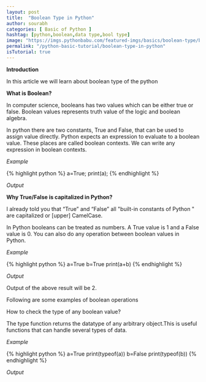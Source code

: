 ```yaml
---
layout: post
title:  "Boolean Type in Python"
author: sourabh
categories: [ Basic of Python ]
hashtag: [python,boolean,data type,bool type]
image: "https://imgs.pythonbabu.com/featured-imgs/basics/boolean-type/boolean.jpg"
permalink: "/python-basic-tutorial/boolean-type-in-python"
isTutorial: true
---
```


**Introduction**

In this article we will learn about boolean type of the python 

**What is Boolean?**

In computer science, booleans has two values which can be either true or false. Boolean values represents truth value of the logic and boolean algebra.

In python there are two constants, True and False, that can be used to assign value directly. Python expects an expression to evaluate to a boolean value. These places are called boolean contexts. We can write any expression in boolean contexts.

*Example*

{% highlight python %}
a=True;
print(a);
{% endhighlight %}

*Output*

**Why True/False is capitalized in Python?**

I already told you that “True” and “False” all "built-in constants of Python " are capitalized or [upper] CamelCase.

In Python booleans can be treated as numbers. A True value is 1 and a False value is 0. You can also do any operation between boolean values in Python.

*Example*

{% highlight python %}
a=True
b=True
print(a+b) 
{% endhighlight %}

*Output*


Output of the above result will be 2.

Following are some examples of boolean operations

How to check the type of any boolean value?

The type function returns the datatype of any arbitrary object.This is useful functions that can handle several types of data.

*Example*

{% highlight python %}
a=True
print(typeof(a))
b=False
print(typeof(b))
{% endhighlight %}

*Output*
